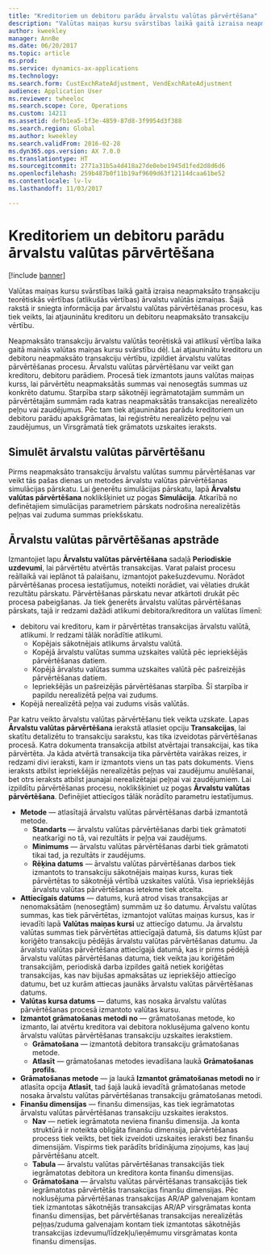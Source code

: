 ```yaml
---
title: "Kreditoriem un debitoru parādu ārvalstu valūtas pārvērtēšana"
description: "Valūtas maiņas kursu svārstības laikā gaitā izraisa neapmaksāto transakciju teorētiskās vērtības (atlikušās vērtības) ārvalstu valūtās izmaiņas. Šajā rakstā ir sniegta informācija par ārvalstu valūtas pārvērtēšanas procesu, kas tiek veikts, lai atjauninātu kreditoru un debitoru neapmaksāto transakciju vērtību."
author: kweekley
manager: AnnBe
ms.date: 06/20/2017
ms.topic: article
ms.prod: 
ms.service: dynamics-ax-applications
ms.technology: 
ms.search.form: CustExchRateAdjustment, VendExchRateAdjustment
audience: Application User
ms.reviewer: twheeloc
ms.search.scope: Core, Operations
ms.custom: 14211
ms.assetid: defb1ea5-1f3e-4859-87d8-3f9954d3f388
ms.search.region: Global
ms.author: kweekley
ms.search.validFrom: 2016-02-28
ms.dyn365.ops.version: AX 7.0.0
ms.translationtype: HT
ms.sourcegitcommit: 2771a31b5a4d418a27de0ebe1945d1fed2d8d6d6
ms.openlocfilehash: 259b487b0f11b19af9609d63f12114dcaa61be52
ms.contentlocale: lv-lv
ms.lasthandoff: 11/03/2017

---
```


# <a name="foreign-currency-revaluation-for-accounts-payable-and-accounts-receivable"></a>Kreditoriem un debitoru parādu ārvalstu valūtas pārvērtēšana

[!include [banner](../includes/banner.md)]

Valūtas maiņas kursu svārstības laikā gaitā izraisa neapmaksāto transakciju teorētiskās vērtības (atlikušās vērtības) ārvalstu valūtās izmaiņas. Šajā rakstā ir sniegta informācija par ārvalstu valūtas pārvērtēšanas procesu, kas tiek veikts, lai atjauninātu kreditoru un debitoru neapmaksāto transakciju vērtību. 

Neapmaksāto transakciju ārvalstu valūtās teorētiskā vai atlikusī vērtība laika gaitā mainās valūtas maiņas kursu svārstību dēļ. Lai atjauninātu kreditoru un debitoru neapmaksāto transakciju vērtību, izpildiet ārvalstu valūtas pārvērtēšanas procesu. Ārvalstu valūtas pārvērtēšanu var veikt gan kreditoru, debitoru parādiem. Procesā tiek izmantots jauns valūtas maiņas kurss, lai pārvērtētu neapmaksātās summas vai nenosegtās summas uz konkrēto datumu. Starpība starp sākotnēji iegrāmatotajām summām un pārvērtētajām summām rada katras neapmaksātās transakcijas nerealizēto peļņu vai zaudējumus. Pēc tam tiek atjauninātas parādu kreditoriem un debitoru parādu apakšgrāmatas, lai reģistrētu nerealizēto peļņu vai zaudējumus, un Virsgrāmatā tiek grāmatots uzskaites ieraksts.

## <a name="simulate-a-foreign-currency-revaluation"></a>Simulēt ārvalstu valūtas pārvērtēšanu
Pirms neapmaksāto transakciju ārvalstu valūtas summu pārvērtēšanas var veikt tās pašas dienas un metodes ārvalstu valūtas pārvērtēšanas simulācijas pārskatu. Lai ģenerētu simulācijas pārskatu, lapā **Ārvalstu valūtas pārvērtēšana** noklikšķiniet uz pogas **Simulācija**. Atkarībā no definētajiem simulācijas parametriem pārskats nodrošina nerealizētās peļņas vai zuduma summas priekšskatu.

## <a name="process-a-foreign-currency-revaluation"></a>Ārvalstu valūtas pārvērtēšanas apstrāde
Izmantojiet lapu **Ārvalstu valūtas pārvērtēšana** sadaļā **Periodiskie uzdevumi**, lai pārvērtētu atvērtās transakcijas. Varat palaist procesu reāllaikā vai ieplānot tā palaišanu, izmantojot pakešuzdevumu. Norādot pārvērtēšanas procesa iestatījumus, noteikti norādiet, vai vēlaties drukāt rezultātu pārskatu. Pārvērtēšanas pārskatu nevar atkārtoti drukāt pēc procesa pabeigšanas. Ja tiek ģenerēts ārvalstu valūtas pārvērtēšanas pārskats, tajā ir redzami dažādi atlikumi debitora/kreditora un valūtas līmenī:

-   debitoru vai kreditoru, kam ir pārvērtētas transakcijas ārvalstu valūtā, atlikumi. Ir redzami tālāk norādītie atlikumi.
    -   Kopējais sākotnējais atlikums ārvalstu valūtā.
    -   Kopējā ārvalstu valūtas summa uzskaites valūtā pēc iepriekšējās pārvērtēšanas datiem.
    -   Kopējā ārvalstu valūtas summa uzskaites valūtā pēc pašreizējās pārvērtēšanas datiem.
    -   Iepriekšējās un pašreizējās pārvērtēšanas starpība. Šī starpība ir papildu nerealizētā peļņa vai zudums.
-   Kopējā nerealizētā peļņa vai zudums visās valūtās.

Par katru veikto ārvalstu valūtas pārvērtēšanu tiek veikta uzskate. Lapas **Ārvalstu valūtas pārvērtēšana** ierakstā atlasiet opciju **Transakcijas**, lai skatītu detalizētu to transakciju sarakstu, kas tika izveidotas pārvērtēšanas procesā. Katra dokumenta transakcija atbilst atvērtajai transakcijai, kas tika pārvērtēta. Ja kāda atvērtā transakcija tika pārvērtēta vairākas reizes, ir redzami divi ieraksti, kam ir izmantots viens un tas pats dokuments. Viens ieraksts atbilst iepriekšējās nerealizētās peļņas vai zaudējumu anulēšanai, bet otrs ieraksts atbilst jaunajai nerealizētajai peļņai vai zaudējumiem. Lai izpildītu pārvērtēšanas procesu, noklikšķiniet uz pogas **Ārvalstu valūtas pārvērtēšana**. Definējiet attiecīgos tālāk norādīto parametru iestatījumus.

-   **Metode** — atlasītajā ārvalstu valūtas pārvērtēšanas darbā izmantotā metode.
    -   **Standarts** — ārvalstu valūtas pārvērtēšanas darbi tiek grāmatoti neatkarīgi no tā, vai rezultāts ir peļņa vai zaudējums.
    -   **Minimums** — ārvalstu valūtas pārvērtēšanas darbi tiek grāmatoti tikai tad, ja rezultāts ir zaudējums.
    -   **Rēķina datums** — ārvalstu valūtas pārvērtēšanas darbos tiek izmantots to transakciju sākotnējais maiņas kurss, kuras tiek pārvērtētas to sākotnējā vērtībā uzskaites valūtā. Visa iepriekšējās ārvalstu valūtas pārvērtēšanas ietekme tiek atcelta.
-   **Attiecīgais datums** — datums, kurā atrod visas transakcijas ar nenomaksātām (nenosegtām) summām uz šo datumu. Ārvalstu valūtas summas, kas tiek pārvērtētas, izmantojot valūtas maiņas kursus, kas ir ievadīti lapā **Valūtas maiņas kursi** uz attiecīgo datumu. Ja ārvalstu valūtas summas tiek pārvērtētas attiecīgajā datumā, šis datums kļūst par koriģēto transakciju pēdējās ārvalstu valūtas pārvērtēšanas datumu. Ja ārvalstu valūtas pārvērtēšana attiecīgajā datumā, kas ir pirms pēdējā ārvalstu valūtas pārvērtēšanas datuma, tiek veikta jau koriģētām transakcijām, periodiskā darba izpildes gaitā netiek koriģētas transakcijas, kas nav bijušas apmaksātas uz iepriekšējo attiecīgo datumu, bet uz kurām attiecas jaunāks ārvalstu valūtas pārvērtēšanas datums.
-   **Valūtas kursa datums** — datums, kas nosaka ārvalstu valūtas pārvērtēšanas procesā izmantoto valūtas kursu.
-   **Izmantot grāmatošanas metodi no** — grāmatošanas metode, ko izmanto, lai atvērtu kreditora vai debitora noklusējuma galveno kontu ārvalstu valūtas pārvērtēšanas transakciju uzskaites ierakstiem.
    -   **Grāmatošana** — izmantotā debitora transakciju grāmatošanas metode.
    -   **Atlasīt** — grāmatošanas metodes ievadīšana laukā **Grāmatošanas profils**.
-   **Grāmatošanas metode** — ja laukā **Izmantot grāmatošanas metodi no** ir atlasīta opcija **Atlasīt**, tad šajā laukā ievadītā grāmatošanas metode nosaka ārvalstu valūtas pārvērtēšanas transakciju grāmatošanas metodi.
-   **Finanšu dimensijas** — finanšu dimensijas, kas tiek iegrāmatotas ārvalstu valūtas pārvērtēšanas transakciju uzskaites ierakstos.
    -   **Nav** — netiek iegrāmatota neviena finanšu dimensija. Ja konta struktūrā ir noteikta obligāta finanšu dimensija, pārvērtēšanas process tiek veikts, bet tiek izveidoti uzskaites ieraksti bez finanšu dimensijām. Vispirms tiek parādīts brīdinājuma ziņojums, kas ļauj pārvērtēšanu atcelt.
    -   **Tabula** — ārvalstu valūtas pārvērtēšanas transakcijās tiek iegrāmatotas debitora un kreditora konta finanšu dimensijas.
    -   **Grāmatošana** — ārvalstu valūtas pārvērtēšanas transakcijās tiek iegrāmatotas pārvērtētās transakcijas finanšu dimensijas. Pēc noklusējuma pārvērtēšanas transakcijas AR/AP galvenajam kontam tiek izmantotas sākotnējās transakcijas AR/AP virsgrāmatas konta finanšu dimensijas, bet pārvērtēšanas transakcijas nerealizētās peļņas/zuduma galvenajam kontam tiek izmantotas sākotnējās transakcijas izdevumu/līdzekļu/ieņēmumu virsgrāmatas konta finanšu dimensijas.





